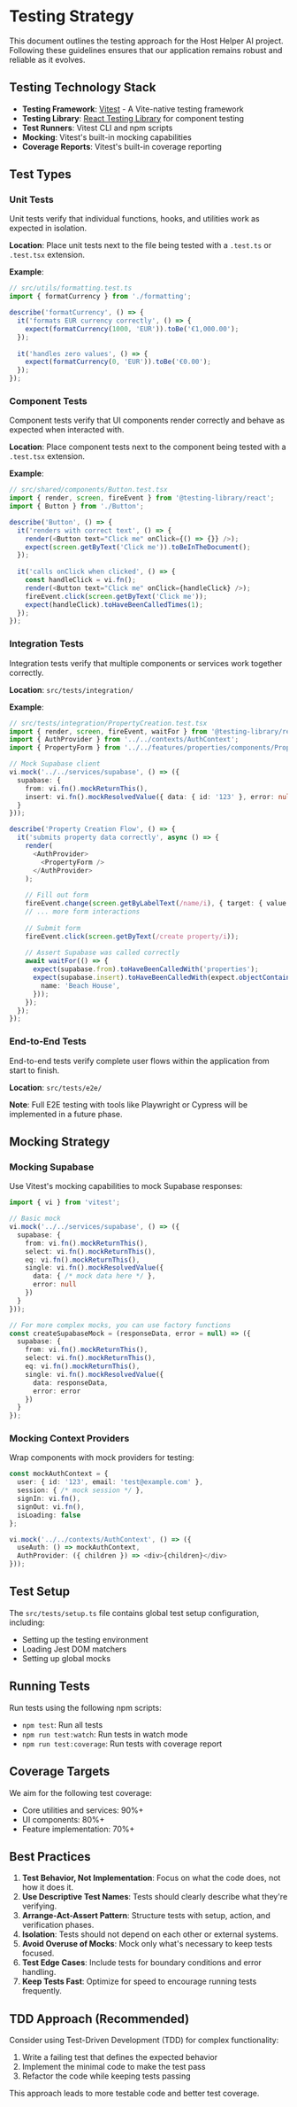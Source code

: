 # Testing Strategy

This document outlines the testing approach for the Host Helper AI project. Following these guidelines ensures that our application remains robust and reliable as it evolves.

## Testing Technology Stack

- **Testing Framework**: [Vitest](https://vitest.dev/) - A Vite-native testing framework
- **Testing Library**: [React Testing Library](https://testing-library.com/docs/react-testing-library/intro/) for component testing
- **Test Runners**: Vitest CLI and npm scripts
- **Mocking**: Vitest's built-in mocking capabilities
- **Coverage Reports**: Vitest's built-in coverage reporting

## Test Types

### Unit Tests

Unit tests verify that individual functions, hooks, and utilities work as expected in isolation.

**Location**: Place unit tests next to the file being tested with a `.test.ts` or `.test.tsx` extension.

**Example**:
```typescript
// src/utils/formatting.test.ts
import { formatCurrency } from './formatting';

describe('formatCurrency', () => {
  it('formats EUR currency correctly', () => {
    expect(formatCurrency(1000, 'EUR')).toBe('€1,000.00');
  });
  
  it('handles zero values', () => {
    expect(formatCurrency(0, 'EUR')).toBe('€0.00');
  });
});
```

### Component Tests

Component tests verify that UI components render correctly and behave as expected when interacted with.

**Location**: Place component tests next to the component being tested with a `.test.tsx` extension.

**Example**:
```typescript
// src/shared/components/Button.test.tsx
import { render, screen, fireEvent } from '@testing-library/react';
import { Button } from './Button';

describe('Button', () => {
  it('renders with correct text', () => {
    render(<Button text="Click me" onClick={() => {}} />);
    expect(screen.getByText('Click me')).toBeInTheDocument();
  });
  
  it('calls onClick when clicked', () => {
    const handleClick = vi.fn();
    render(<Button text="Click me" onClick={handleClick} />);
    fireEvent.click(screen.getByText('Click me'));
    expect(handleClick).toHaveBeenCalledTimes(1);
  });
});
```

### Integration Tests

Integration tests verify that multiple components or services work together correctly.

**Location**: `src/tests/integration/`

**Example**:
```typescript
// src/tests/integration/PropertyCreation.test.tsx
import { render, screen, fireEvent, waitFor } from '@testing-library/react';
import { AuthProvider } from '../../contexts/AuthContext';
import { PropertyForm } from '../../features/properties/components/PropertyForm';

// Mock Supabase client
vi.mock('../../services/supabase', () => ({
  supabase: {
    from: vi.fn().mockReturnThis(),
    insert: vi.fn().mockResolvedValue({ data: { id: '123' }, error: null }),
  }
}));

describe('Property Creation Flow', () => {
  it('submits property data correctly', async () => {
    render(
      <AuthProvider>
        <PropertyForm />
      </AuthProvider>
    );
    
    // Fill out form
    fireEvent.change(screen.getByLabelText(/name/i), { target: { value: 'Beach House' } });
    // ... more form interactions
    
    // Submit form
    fireEvent.click(screen.getByText(/create property/i));
    
    // Assert Supabase was called correctly
    await waitFor(() => {
      expect(supabase.from).toHaveBeenCalledWith('properties');
      expect(supabase.insert).toHaveBeenCalledWith(expect.objectContaining({
        name: 'Beach House',
      }));
    });
  });
});
```

### End-to-End Tests

End-to-end tests verify complete user flows within the application from start to finish.

**Location**: `src/tests/e2e/`

**Note**: Full E2E testing with tools like Playwright or Cypress will be implemented in a future phase.

## Mocking Strategy

### Mocking Supabase

Use Vitest's mocking capabilities to mock Supabase responses:

```typescript
import { vi } from 'vitest';

// Basic mock
vi.mock('../../services/supabase', () => ({
  supabase: {
    from: vi.fn().mockReturnThis(),
    select: vi.fn().mockReturnThis(),
    eq: vi.fn().mockReturnThis(),
    single: vi.fn().mockResolvedValue({
      data: { /* mock data here */ },
      error: null
    })
  }
}));

// For more complex mocks, you can use factory functions
const createSupabaseMock = (responseData, error = null) => ({
  supabase: {
    from: vi.fn().mockReturnThis(),
    select: vi.fn().mockReturnThis(),
    eq: vi.fn().mockReturnThis(),
    single: vi.fn().mockResolvedValue({
      data: responseData,
      error: error
    })
  }
});
```

### Mocking Context Providers

Wrap components with mock providers for testing:

```typescript
const mockAuthContext = {
  user: { id: '123', email: 'test@example.com' },
  session: { /* mock session */ },
  signIn: vi.fn(),
  signOut: vi.fn(),
  isLoading: false
};

vi.mock('../../contexts/AuthContext', () => ({
  useAuth: () => mockAuthContext,
  AuthProvider: ({ children }) => <div>{children}</div>
}));
```

## Test Setup

The `src/tests/setup.ts` file contains global test setup configuration, including:

- Setting up the testing environment
- Loading Jest DOM matchers
- Setting up global mocks

## Running Tests

Run tests using the following npm scripts:

- `npm test`: Run all tests
- `npm run test:watch`: Run tests in watch mode
- `npm run test:coverage`: Run tests with coverage report

## Coverage Targets

We aim for the following test coverage:

- Core utilities and services: 90%+
- UI components: 80%+
- Feature implementation: 70%+

## Best Practices

1. **Test Behavior, Not Implementation**: Focus on what the code does, not how it does it.
2. **Use Descriptive Test Names**: Tests should clearly describe what they're verifying.
3. **Arrange-Act-Assert Pattern**: Structure tests with setup, action, and verification phases.
4. **Isolation**: Tests should not depend on each other or external systems.
5. **Avoid Overuse of Mocks**: Mock only what's necessary to keep tests focused.
6. **Test Edge Cases**: Include tests for boundary conditions and error handling.
7. **Keep Tests Fast**: Optimize for speed to encourage running tests frequently.

## TDD Approach (Recommended)

Consider using Test-Driven Development (TDD) for complex functionality:

1. Write a failing test that defines the expected behavior
2. Implement the minimal code to make the test pass
3. Refactor the code while keeping tests passing

This approach leads to more testable code and better test coverage.
